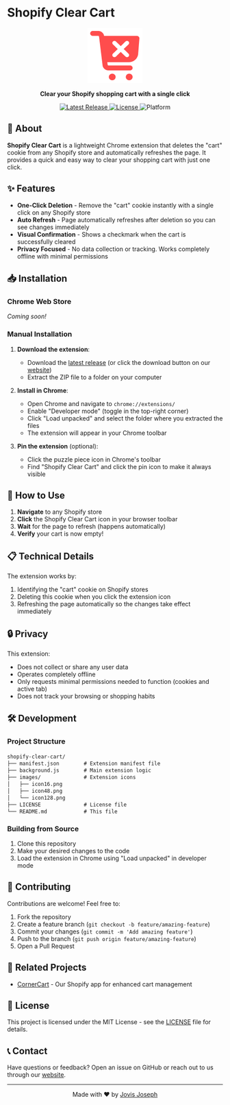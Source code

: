 # Shopify Clear Cart

<p align="center">
  <img src="images/icon128.png" alt="Shopify Clear Cart Logo" width="128" height="128">
</p>

<p align="center">
  <b>Clear your Shopify shopping cart with a single click</b>
</p>

<p align="center">
  <a href="https://github.com/jovisjoseph/shopify-clear-cart/releases/latest">
    <img src="https://img.shields.io/github/v/release/jovisjoseph/shopify-clear-cart?style=flat-square" alt="Latest Release">
  </a>
  <a href="https://github.com/jovisjoseph/shopify-clear-cart/blob/main/LICENSE">
    <img src="https://img.shields.io/github/license/jovisjoseph/shopify-clear-cart?style=flat-square" alt="License">
  </a>
  <img src="https://img.shields.io/badge/platform-Chrome-brightgreen?style=flat-square" alt="Platform">
</p>

## 🛒 About

**Shopify Clear Cart** is a lightweight Chrome extension that deletes the "cart" cookie from any Shopify store and automatically refreshes the page. It provides a quick and easy way to clear your shopping cart with just one click.

## ✨ Features

- **One-Click Deletion** - Remove the "cart" cookie instantly with a single click on any Shopify store
- **Auto Refresh** - Page automatically refreshes after deletion so you can see changes immediately
- **Visual Confirmation** - Shows a checkmark when the cart is successfully cleared
- **Privacy Focused** - No data collection or tracking. Works completely offline with minimal permissions

## 📥 Installation

### Chrome Web Store

_Coming soon!_

### Manual Installation

1. **Download the extension**:

   - Download the [latest release](https://github.com/jovisjoseph/shopify-clear-cart/releases) (or click the download button on our [website](https://jovisjoseph.github.io/shopify-clear-cart/))
   - Extract the ZIP file to a folder on your computer

2. **Install in Chrome**:

   - Open Chrome and navigate to `chrome://extensions/`
   - Enable "Developer mode" (toggle in the top-right corner)
   - Click "Load unpacked" and select the folder where you extracted the files
   - The extension will appear in your Chrome toolbar

3. **Pin the extension** (optional):
   - Click the puzzle piece icon in Chrome's toolbar
   - Find "Shopify Clear Cart" and click the pin icon to make it always visible

## 🚀 How to Use

1. **Navigate** to any Shopify store
2. **Click** the Shopify Clear Cart icon in your browser toolbar
3. **Wait** for the page to refresh (happens automatically)
4. **Verify** your cart is now empty!

## 📋 Technical Details

The extension works by:

1. Identifying the "cart" cookie on Shopify stores
2. Deleting this cookie when you click the extension icon
3. Refreshing the page automatically so the changes take effect immediately

## 🔒 Privacy

This extension:

- Does not collect or share any user data
- Operates completely offline
- Only requests minimal permissions needed to function (cookies and active tab)
- Does not track your browsing or shopping habits

## 🛠️ Development

### Project Structure

```
shopify-clear-cart/
├── manifest.json        # Extension manifest file
├── background.js        # Main extension logic
├── images/              # Extension icons
│   ├── icon16.png
│   ├── icon48.png
│   └── icon128.png
├── LICENSE              # License file
└── README.md            # This file
```

### Building from Source

1. Clone this repository
2. Make your desired changes to the code
3. Load the extension in Chrome using "Load unpacked" in developer mode

## 👥 Contributing

Contributions are welcome! Feel free to:

1. Fork the repository
2. Create a feature branch (`git checkout -b feature/amazing-feature`)
3. Commit your changes (`git commit -m 'Add amazing feature'`)
4. Push to the branch (`git push origin feature/amazing-feature`)
5. Open a Pull Request

## 🔗 Related Projects

- [CornerCart](https://apps.shopify.com/cornercart) - Our Shopify app for enhanced cart management

## 📄 License

This project is licensed under the MIT License - see the [LICENSE](LICENSE) file for details.

## 📞 Contact

Have questions or feedback? Open an issue on GitHub or reach out to us through our [website](https://jovisjoseph.github.io/shopify-clear-cart/).

---

<p align="center">
  Made with ❤️ by <a href="https://github.com/jovisjoseph">Jovis Joseph</a>
</p>
